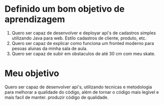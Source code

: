# Definido um bom objetivo de aprendizagem

1. Quero ser capaz de desenvolver e deployar api's de cadastros simples utilizando Java para web. Estilo cadastros de cliente, produto, etc.
2. Quero ser capaz de explicar como funciona um fronted moderno para pesoas alunas da minha sala de aula.
3. Quero ser capaz de subir em obstaculos de até 30 cm com meu skate.


# Meu objetivo

Quero ser capaz de desenvolver api's, utilizando tecnicas e metodologia para melhorar a qualidade do código, além de tornar o código mais legível e mais facil de manter. produzir código de qualidade.
